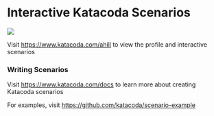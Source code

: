 # Interactive Katacoda Scenarios

[![](http://shields.katacoda.com/katacoda/ahill/count.svg)](https://www.katacoda.com/ahill "Get your profile on Katacoda.com")

Visit https://www.katacoda.com/ahill to view the profile and interactive scenarios

### Writing Scenarios
Visit https://www.katacoda.com/docs to learn more about creating Katacoda scenarios

For examples, visit https://github.com/katacoda/scenario-example
